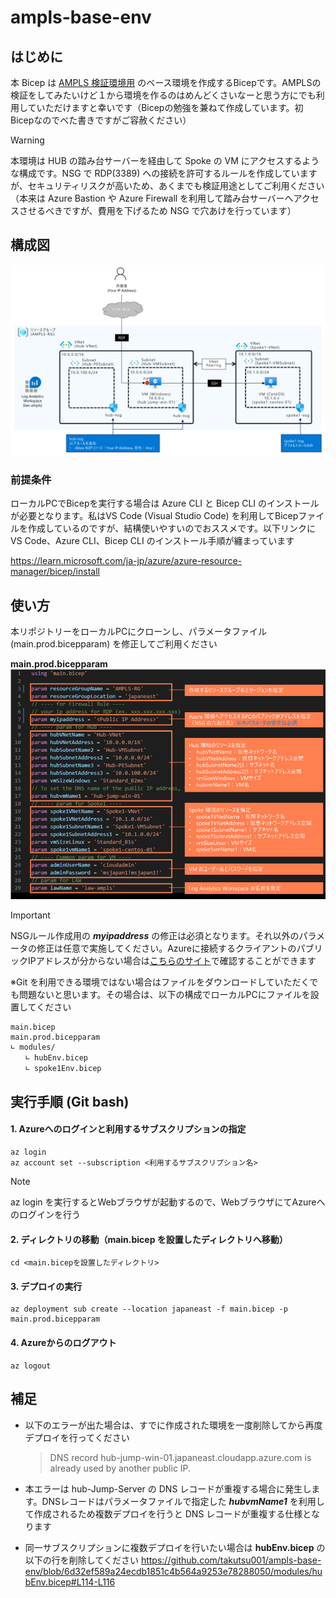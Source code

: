 # ampls-base-env

## はじめに
本 Bicep は [AMPLS 検証環境用](https://zenn.dev/takutsu/articles/zenn-ampls-instruction) のベース環境を作成するBicepです。AMPLSの検証をしてみたいけど１から環境を作るのはめんどくさいなーと思う方にでも利用していただけますと幸いです（Bicepの勉強を兼ねて作成しています。初Bicepなのでべた書きですがご容赦ください）

> [!WARNING]
> 本環境は HUB の踏み台サーバーを経由して Spoke の VM にアクセスするような構成です。NSG で RDP(3389) への接続を許可するルールを作成していますが、セキュリティリスクが高いため、あくまでも検証用途としてご利用ください（本来は Azure Bastion や Azure Firewall を利用して踏み台サーバーへアクセスさせるべきですが、費用を下げるため NSG で穴あけを行っています）

## 構成図
![](/images/ampls-base-topology.png)

### 前提条件
ローカルPCでBicepを実行する場合は Azure CLI と Bicep CLI のインストールが必要となります。私はVS Code (Visual Studio Code) を利用してBicepファイルを作成しているのですが、結構使いやすいのでおススメです。以下リンクに VS Code、Azure CLI、Bicep CLI のインストール手順が纏まっています

https://learn.microsoft.com/ja-jp/azure/azure-resource-manager/bicep/install

## 使い方
本リポジトリーをローカルPCにクローンし、パラメータファイル (main.prod.bicepparam) を修正してご利用ください

**main.prod.bicepparam**
![](/images/bicepparam.png)

> [!IMPORTANT]
> NSGルール作成用の ***myipaddress*** の修正は必須となります。それ以外のパラメータの修正は任意で実施してください。Azureに接続するクライアントのパブリックIPアドレスが分からない場合は[こちらのサイト](https://www.cman.jp/network/support/go_access.cgi)で確認することができます

※Git を利用できる環境ではない場合はファイルをダウンロードしていただくでも問題ないと思います。その場合は、以下の構成でローカルPCにファイルを設置してください

```
main.bicep
main.prod.bicepparam
∟ modules/
　　∟ hubEnv.bicep
　　∟ spoke1Env.bicep 
```

## 実行手順 (Git bash)

#### 1. Azureへのログインと利用するサブスクリプションの指定
```
az login
az account set --subscription <利用するサブスクリプション名>
```
> [!NOTE]
> az login を実行するとWebブラウザが起動するので、WebブラウザにてAzureへのログインを行う

#### 2. ディレクトリの移動（main.bicep を設置したディレクトリへ移動）
```
cd <main.bicepを設置したディレクトリ>
```

#### 3. デプロイの実行
```
az deployment sub create --location japaneast -f main.bicep -p main.prod.bicepparam
```

#### 4. Azureからのログアウト
```
az logout
```

## 補足
- 以下のエラーが出た場合は、すでに作成された環境を一度削除してから再度デプロイを行ってください
    > DNS record hub-jump-win-01.japaneast.cloudapp.azure.com is already used by another public IP.

- 本エラーは hub-Jump-Server の DNS レコードが重複する場合に発生します。DNSレコードはパラメータファイルで指定した ***hubvmName1*** を利用して作成されるため複数デプロイを行うと DNS レコードが重複する仕様となります

- 同一サブスクリプションに複数デプロイを行いたい場合は **hubEnv.bicep** の以下の行を削除してください
https://github.com/takutsu001/ampls-base-env/blob/6d32ef589a24ecdb1851c4b564a9253e78288050/modules/hubEnv.bicep#L114-L116